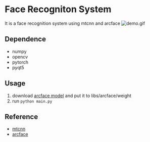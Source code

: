# Face Recogniton System
It is a face recognition system using mtcnn and arcface
![demo.gif](demo.gif)
## Dependence
* numpy
* opencv
* pytorch
* pyqt5
## Usage
1. download [arcface model](https://pan.baidu.com/s/1K974fl6pKeEIDp44Qb9DXg) and put it to libs/arcface/weight
2. run `python main.py`
## Reference
* [mtcnn](https://github.com/TropComplique/mtcnn-pytorch)
* [arcface](https://github.com/ronghuaiyang/arcface-pytorch)